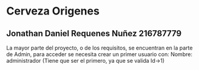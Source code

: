 # Cerveza Origenes
## Jonathan Daniel Requenes Nuñez 216787779

La mayor parte del proyecto, o de los requisitos, se encuentran en la parte de Admin, para acceder se necesita crear un primer usuario con:
Nombre: administrador (Tiene que ser el primero, ya que se valida Id->1)
